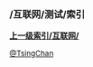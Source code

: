 ### /互联网/测试/索引


**[上一级索引/互联网/](/互联网/)**


<font size=2 color='grey'> [@TsingChan](https://github.com/tsingchan) </font>

